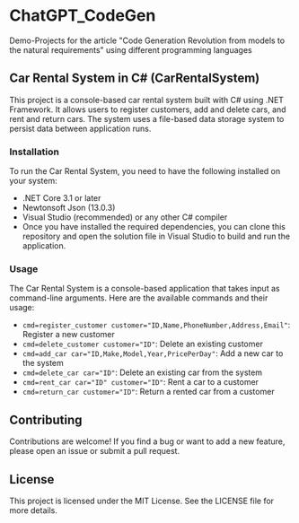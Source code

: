 # ChatGPT_CodeGen
Demo-Projects for the article "Code Generation Revolution from models to the natural requirements" using different programming languages

## Car Rental System in C# (CarRentalSystem)
This project is a console-based car rental system built with C# using .NET Framework. It allows users to register customers, add and delete cars, and rent and return cars. The system uses a file-based data storage system to persist data between application runs.

### Installation
To run the Car Rental System, you need to have the following installed on your system:

- .NET Core 3.1 or later
- Newtonsoft Json (13.0.3)
- Visual Studio (recommended) or any other C# compiler
- Once you have installed the required dependencies, you can clone this repository and open the solution file in Visual Studio to build and run the application.

### Usage
The Car Rental System is a console-based application that takes input as command-line arguments. Here are the available commands and their usage:

- `cmd=register_customer customer="ID,Name,PhoneNumber,Address,Email"`: Register a new customer
- `cmd=delete_customer customer="ID"`: Delete an existing customer
- `cmd=add_car car="ID,Make,Model,Year,PricePerDay"`: Add a new car to the system
- `cmd=delete_car car="ID"`: Delete an existing car from the system
- `cmd=rent_car car="ID" customer="ID"`: Rent a car to a customer
- `cmd=return_car customer="ID"`: Return a rented car from a customer

## Contributing
Contributions are welcome! If you find a bug or want to add a new feature, please open an issue or submit a pull request.

## License
This project is licensed under the MIT License. See the LICENSE file for more details.

